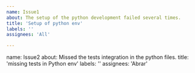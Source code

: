 ```yaml
---
name: Issue1
about: The setup of the python development failed several times.
title: 'Setup of python env'
labels: ''
assignees: 'All'

---
```


name: Issue2
about: Missed the tests integration in the python files.
title: 'missing tests in Python env'
labels: ''
assignees: 'Abrar'
